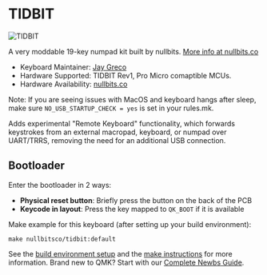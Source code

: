 # TIDBIT

![TIDBIT](https://nullbits.co/static/img/tidbit1.jpg)

A very moddable 19-key numpad kit built by nullbits. [More info at nullbits.co](https://nullbits.co/tidbit/)

* Keyboard Maintainer: [Jay Greco](https://github.com/jaygreco)
* Hardware Supported: TIDBIT Rev1, Pro Micro comaptible MCUs.
* Hardware Availability: [nullbits.co](https://nullbits.co/)

Note: If you are seeing issues with MacOS and keyboard hangs after sleep, make sure `NO_USB_STARTUP_CHECK = yes` is set in your rules.mk.

Adds experimental "Remote Keyboard" functionality, which forwards keystrokes from an external macropad, keyboard, or numpad over UART/TRRS, removing the need for an additional USB connection.

## Bootloader

Enter the bootloader in 2 ways:

* **Physical reset button**: Briefly press the button on the back of the PCB
* **Keycode in layout**: Press the key mapped to `QK_BOOT` if it is available

Make example for this keyboard (after setting up your build environment):

    make nullbitsco/tidbit:default

See the [build environment setup](https://docs.qmk.fm/#/getting_started_build_tools) and the [make instructions](https://docs.qmk.fm/#/getting_started_make_guide) for more information. Brand new to QMK? Start with our [Complete Newbs Guide](https://docs.qmk.fm/#/newbs).

